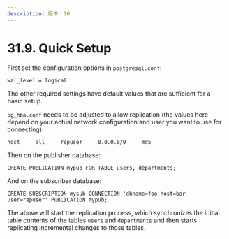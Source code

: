 ```yaml
---
description: 版本：10
---
```


# 31.9. Quick Setup

First set the configuration options in `postgresql.conf`:

```text
wal_level = logical
```

The other required settings have default values that are sufficient for a basic setup.

`pg_hba.conf` needs to be adjusted to allow replication \(the values here depend on your actual network configuration and user you want to use for connecting\):

```text
host     all     repuser     0.0.0.0/0     md5
```

Then on the publisher database:

```text
CREATE PUBLICATION mypub FOR TABLE users, departments;
```

And on the subscriber database:

```text
CREATE SUBSCRIPTION mysub CONNECTION 'dbname=foo host=bar user=repuser' PUBLICATION mypub;
```

The above will start the replication process, which synchronizes the initial table contents of the tables `users` and `departments` and then starts replicating incremental changes to those tables.

